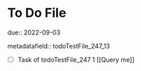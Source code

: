 # To Do File

due:: 2022-09-03

metadatafield:: todoTestFile_247_13

- [ ] Task of todoTestFile_247 1 [[Query me]]
